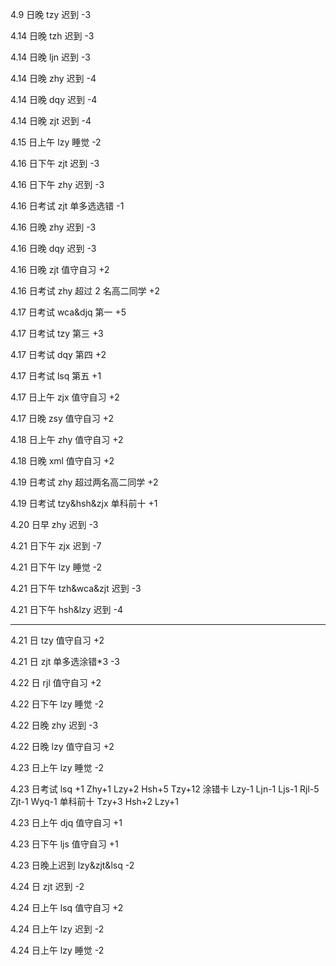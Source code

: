 4.9 日晚 tzy 迟到 -3

4.14 日晚 tzh 迟到 -3

4.14 日晚 ljn 迟到 -3

4.14 日晚 zhy 迟到 -4

4.14 日晚 dqy 迟到 -4

4.14 日晚 zjt 迟到 -4

4.15 日上午 lzy 睡觉 -2

4.16 日下午 zjt 迟到 -3

4.16 日下午 zhy 迟到 -3

4.16 日考试 zjt 单多选选错 -1

4.16 日晚 zhy 迟到 -3

4.16 日晚 dqy 迟到 -3

4.16 日晚 zjt 值守自习 +2

4.16 日考试 zhy 超过 2 名高二同学 +2

4.17 日考试 wca&djq 第一 +5

4.17 日考试 tzy 第三 +3

4.17 日考试 dqy 第四 +2

4.17 日考试 lsq 第五 +1

4.17 日上午 zjx 值守自习 +2

4.17 日晚 zsy 值守自习 +2

4.18 日上午 zhy 值守自习 +2

4.18 日晚 xml 值守自习 +2

4.19 日考试 zhy 超过两名高二同学 +2

4.19 日考试 tzy&hsh&zjx 单科前十 +1

4.20 日早 zhy 迟到 -3

4.21 日下午 zjx 迟到 -7

4.21 日下午 lzy 睡觉 -2

4.21 日下午 tzh&wca&zjt 迟到 -3

4.21 日下午 hsh&lzy 迟到 -4

---

4.21 日 tzy 值守自习 +2

4.21 日 zjt 单多选涂错\*3 -3

4.22 日 rjl 值守自习 +2

4.22 日下午 lzy 睡觉 -2

4.22 日晚 zhy 迟到 -3

4.22 日晚 lzy 值守自习 +2

4.23 日上午 lzy 睡觉 -2

4.23 日考试 lsq +1
Zhy+1
Lzy+2
Hsh+5
Tzy+12
涂错卡
Lzy-1
Ljn-1
Ljs-1
Rjl-5
Zjt-1
Wyq-1
单科前十
Tzy+3
Hsh+2
Lzy+1

4.23 日上午 djq 值守自习 +1

4.23 日下午 ljs 值守自习 +1

4.23 日晚上迟到 lzy&zjt&lsq -2

4.24 日 zjt 迟到 -2

4.24 日上午 lsq 值守自习 +2

4.24 日上午 lzy 迟到 -2

4.24 日上午 lzy 睡觉 -2